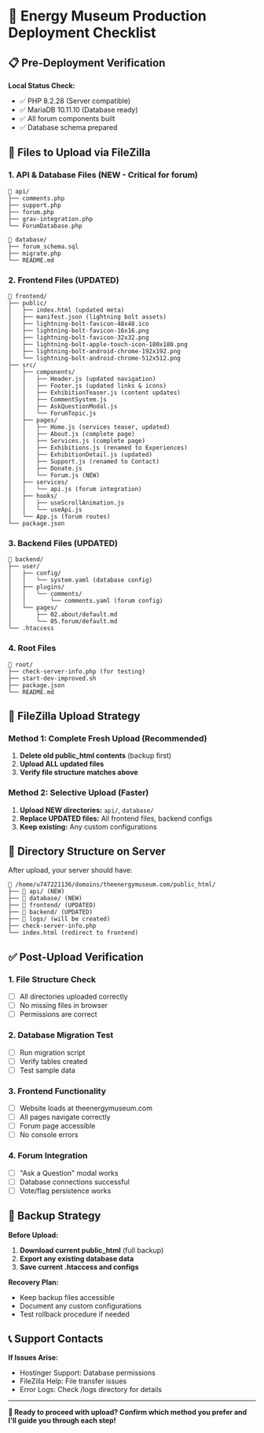 # 🚀 Energy Museum Production Deployment Checklist

## 📋 Pre-Deployment Verification

**Local Status Check:**
- ✅ PHP 8.2.28 (Server compatible)
- ✅ MariaDB 10.11.10 (Database ready)
- ✅ All forum components built
- ✅ Database schema prepared

## 📁 Files to Upload via FileZilla

### **1. API & Database Files** (NEW - Critical for forum)
```
📁 api/
├── comments.php
├── support.php
├── forum.php
├── grav-integration.php
└── ForumDatabase.php

📁 database/
├── forum_schema.sql
├── migrate.php
└── README.md
```

### **2. Frontend Files** (UPDATED)
```
📁 frontend/
├── public/
│   ├── index.html (updated meta)
│   ├── manifest.json (lightning bolt assets)
│   ├── lightning-bolt-favicon-48x48.ico
│   ├── lightning-bolt-favicon-16x16.png
│   ├── lightning-bolt-favicon-32x32.png
│   ├── lightning-bolt-apple-touch-icon-180x180.png
│   ├── lightning-bolt-android-chrome-192x192.png
│   └── lightning-bolt-android-chrome-512x512.png
├── src/
│   ├── components/
│   │   ├── Header.js (updated navigation)
│   │   ├── Footer.js (updated links & icons)
│   │   ├── ExhibitionTeaser.js (content updates)
│   │   ├── CommentSystem.js
│   │   ├── AskQuestionModal.js
│   │   └── ForumTopic.js
│   ├── pages/
│   │   ├── Home.js (services teaser, updated)
│   │   ├── About.js (complete page)
│   │   ├── Services.js (complete page)
│   │   ├── Exhibitions.js (renamed to Experiences)
│   │   ├── ExhibitionDetail.js (updated)
│   │   ├── Support.js (renamed to Contact)
│   │   ├── Donate.js
│   │   └── Forum.js (NEW)
│   ├── services/
│   │   └── api.js (forum integration)
│   ├── hooks/
│   │   ├── useScrollAnimation.js
│   │   └── useApi.js
│   └── App.js (forum routes)
└── package.json
```

### **3. Backend Files** (UPDATED)
```
📁 backend/
├── user/
│   ├── config/
│   │   └── system.yaml (database config)
│   ├── plugins/
│   │   └── comments/
│   │       └── comments.yaml (forum config)
│   └── pages/
│       ├── 02.about/default.md
│       └── 05.forum/default.md
└── .htaccess
```

### **4. Root Files**
```
📁 root/
├── check-server-info.php (for testing)
├── start-dev-improved.sh
├── package.json
└── README.md
```

## 🎯 FileZilla Upload Strategy

### **Method 1: Complete Fresh Upload (Recommended)**
1. **Delete old public_html contents** (backup first)
2. **Upload ALL updated files**
3. **Verify file structure matches above**

### **Method 2: Selective Upload (Faster)**
1. **Upload NEW directories:** `api/`, `database/`
2. **Replace UPDATED files:** All frontend files, backend configs
3. **Keep existing:** Any custom configurations

## 📂 Directory Structure on Server

After upload, your server should have:
```
📁 /home/u747221136/domains/theenergymuseum.com/public_html/
├── 📁 api/ (NEW)
├── 📁 database/ (NEW) 
├── 📁 frontend/ (UPDATED)
├── 📁 backend/ (UPDATED)
├── 📁 logs/ (will be created)
├── check-server-info.php
└── index.html (redirect to frontend)
```

## ✅ Post-Upload Verification

### **1. File Structure Check**
- [ ] All directories uploaded correctly
- [ ] No missing files in browser
- [ ] Permissions are correct

### **2. Database Migration Test**
- [ ] Run migration script
- [ ] Verify tables created
- [ ] Test sample data

### **3. Frontend Functionality**
- [ ] Website loads at theenergymuseum.com
- [ ] All pages navigate correctly
- [ ] Forum page accessible
- [ ] No console errors

### **4. Forum Integration**
- [ ] "Ask a Question" modal works
- [ ] Database connections successful
- [ ] Vote/flag persistence works

## 🚨 Backup Strategy

**Before Upload:**
1. **Download current public_html** (full backup)
2. **Export any existing database data**
3. **Save current .htaccess and configs**

**Recovery Plan:**
- Keep backup files accessible
- Document any custom configurations
- Test rollback procedure if needed

## 📞 Support Contacts

**If Issues Arise:**
- Hostinger Support: Database permissions
- FileZilla Help: File transfer issues  
- Error Logs: Check /logs directory for details

---

**🎯 Ready to proceed with upload? Confirm which method you prefer and I'll guide you through each step!**
